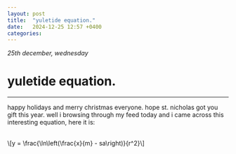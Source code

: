 ```yaml
---
layout: post
title:  "yuletide equation."
date:   2024-12-25 12:57 +0400
categories:
---
```


_25th december, wednesday_

# yuletide equation.

---

happy holidays and merry christmas everyone. hope st. nicholas got you gift this year. well i browsing through my feed today and i came across this interesting equation, here it is:

<br />\\[y = \frac{\ln\left(\frac{x}{m} - sa\right)}{r^2}\\]
